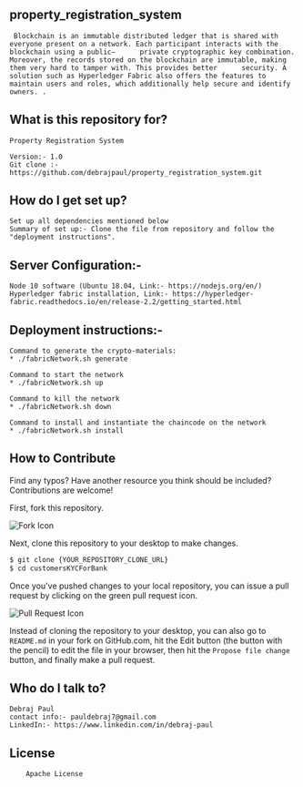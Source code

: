 ## property_registration_system

     Blockchain is an immutable distributed ledger that is shared with everyone present on a network. Each participant interacts with the blockchain using a public–      private cryptographic key combination. Moreover, the records stored on the blockchain are immutable, making them very hard to tamper with. This provides better      security. A solution such as Hyperledger Fabric also offers the features to maintain users and roles, which additionally help secure and identify owners. .

## What is this repository for?

    Property Registration System

    Version:- 1.0
    Git clone :-https://github.com/debrajpaul/property_registration_system.git

## How do I get set up?

    Set up all dependencies mentioned below
    Summary of set up:- Clone the file from repository and follow the "deployment instructions".

## Server Configuration:-

    Node 10 software (Ubuntu 18.04, Link:- https://nodejs.org/en/)
    Hyperledger fabric installation, Link:- https://hyperledger-fabric.readthedocs.io/en/release-2.2/getting_started.html 

## Deployment instructions:-

    Command to generate the crypto-materials:
    * ./fabricNetwork.sh generate

    Command to start the network
    * ./fabricNetwork.sh up

    Command to kill the network
    * ./fabricNetwork.sh down

    Command to install and instantiate the chaincode on the network
    * ./fabricNetwork.sh install

## How to Contribute

Find any typos? Have another resource you think should be included? Contributions are welcome!

First, fork this repository.

![Fork Icon](https://img.icons8.com/doodle/48/000000/code-fork.png)

Next, clone this repository to your desktop to make changes.

```sh
$ git clone {YOUR_REPOSITORY_CLONE_URL}
$ cd customersKYCForBank
```

Once you've pushed changes to your local repository, you can issue a pull request by clicking on the green pull request icon.

![Pull Request Icon](https://img.icons8.com/fluency/48/000000/pull-request.png)

Instead of cloning the repository to your desktop, you can also go to `README.md` in your fork on GitHub.com, hit the Edit button (the button with the pencil) to edit the file in your browser, then hit the `Propose file change` button, and finally make a pull request.

## Who do I talk to?

    Debraj Paul
    contact info:- pauldebraj7@gmail.com
    LinkedIn:- https://www.linkedin.com/in/debraj-paul

## License

        Apache License
